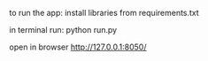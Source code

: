 to run the app:
  install libraries from requirements.txt

in terminal run:
  python run.py

open in browser
  http://127.0.0.1:8050/

